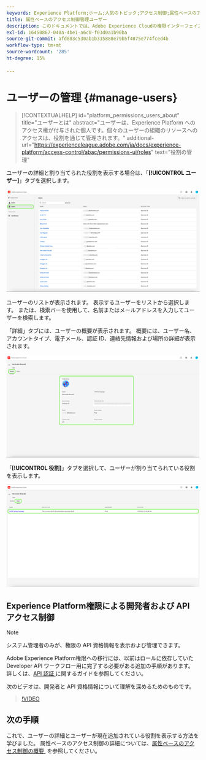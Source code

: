 ```yaml
---
keywords: Experience Platform;ホーム;人気のトピック;アクセス制御;属性ベースのアクセス制御;ABAC
title: 属性ベースのアクセス制御管理ユーザー
description: このドキュメントでは、Adobe Experience Cloudの権限インターフェイスを使用したユーザーとユーザーグループの管理について説明します
exl-id: 16450867-040a-4be1-a6c0-f03d0a1b90ba
source-git-commit: afd883c530ab1b335888e79b5f4075e774fced4b
workflow-type: tm+mt
source-wordcount: '285'
ht-degree: 15%

---
```


# ユーザーの管理 {#manage-users}

>[!CONTEXTUALHELP]
>id="platform_permissions_users_about"
>title="ユーザーとは"
>abstract="ユーザーは、Experience Platform へのアクセス権が付与された個人です。個々のユーザーの組織のリソースへのアクセスは、役割を通じて管理されます。"
>additional-url="https://experienceleague.adobe.com/ja/docs/experience-platform/access-control/abac/permissions-ui/roles" text="役割の管理"

ユーザーの詳細と割り当てられた役割を表示する場合は、「**[!UICONTROL ユーザー]**」タブを選択します。

![&#x200B; 「ユーザー [!UICONTROL &#x200B; タブがハイライト表示されたユーザーペ &#x200B;] ジ &#x200B;](../../images/flac-ui/flac-users-tab.png)

ユーザーのリストが表示されます。 表示するユーザーをリストから選択します。 または、検索バーを使用して、名前またはメールアドレスを入力してユーザーを検索します。

「詳細」タブには、ユーザーの概要が表示されます。 概要には、ユーザー名、アカウントタイプ、電子メール、認証 ID、連絡先情報および場所の詳細が表示されます。

![&#x200B; 「詳細 [!UICONTROL &#x200B; タブとユーザープロファイルがハイライト表示され &#x200B;] ユーザーの詳細ページ &#x200B;](../../images/flac-ui/flac-users-details.png)

「**[!UICONTROL 役割]**」タブを選択して、ユーザーが割り当てられている役割を表示します。

![&#x200B; 「役割 [!UICONTROL &#x200B; タブと役割がハイライト表示された &#x200B;] 役割ページ &#x200B;](../../images/flac-ui/flac-users-roles.png)

## Experience Platform権限による開発者および API アクセス制御

>[!NOTE]
>
>システム管理者のみが、権限の API 資格情報を表示および管理できます。

Adobe Experience Platform権限への移行には、以前はロールに依存していた Developer API ワークフロー用に完了する必要がある追加の手順があります。 詳しくは、[API 認証 &#x200B;](../../../landing/api-authentication.md) に関するガイドを参照してください。

次のビデオは、開発者と API 資格情報について理解を深めるためのものです。

>[!VIDEO](https://video.tv.adobe.com/v/3446399/?learn=on&captions=jpn)

## 次の手順

これで、ユーザーの詳細とユーザーが現在追加されている役割を表示する方法を学びました。 属性ベースのアクセス制御の詳細については、[&#x200B; 属性ベースのアクセス制御の概要 &#x200B;](../overview.md) を参照してください。
